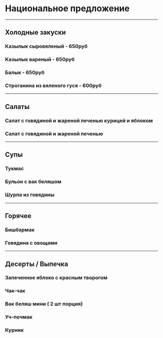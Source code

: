 # Национальное предложение

<hr/>

## Холодные закуски

### Казылык сыровяленый - 650руб

### Казылык вареный - 650руб

### Балык - 650руб

### Строганина из вяленого гуся - 600руб

<hr/>

## Салаты

### Салат с говядиной и жареной печенью курицей и яблоком

### Салат с говядиной и жареной печенью

<hr/>

## Супы

### Тукмас

### Бульон с вак беляшом

### Шурпа из говядины

<hr/>

## Горячее

### Бишбармак

### Говядина с овощами

<hr/>

## Десерты / Выпечка

### Запеченное яблоко с красным творогом

### Чак-чак

### Вак беляш мини ( 2 шт порция)

### Уч-почмак

### Курник
